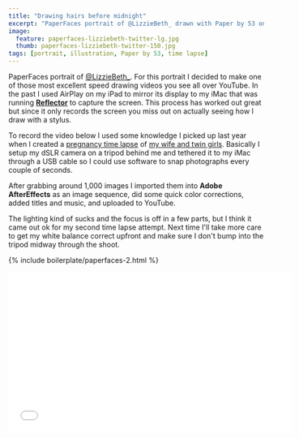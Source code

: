 ```yaml
---
title: "Drawing hairs before midnight"
excerpt: "PaperFaces portrait of @LizzieBeth_ drawn with Paper by 53 on an iPad."
image: 
  feature: paperfaces-lizziebeth-twitter-lg.jpg
  thumb: paperfaces-lizziebeth-twitter-150.jpg
tags: [portrait, illustration, Paper by 53, time lapse]
---
```


PaperFaces portrait of <a href="http://twiter.com/LizzieBeth_">@LizzieBeth_</a>. For this portrait I decided to make one of those most excellent speed drawing videos you see all over YouTube. In the past I used AirPlay on my iPad to mirror its display to my iMac that was running [**Reflector**](http://www.airsquirrels.com/reflector/) to capture the screen. This process has worked out great but since it only records the screen you miss out on actually seeing how I draw with a stylus.

To record the video below I used some knowledge I picked up last year when I created a [pregnancy time lapse](https://www.youtube.com/watch?v=yXd5oe_vOBE) of [my wife and twin girls](http://2littlerosebuds.com). Basically I setup my dSLR camera on a tripod behind me and tethered it to my iMac through a USB cable so I could use software to snap photographs every couple of seconds.

After grabbing around 1,000 images I imported them into **Adobe AfterEffects** as an image sequence, did some quick color corrections, added titles and music, and uploaded to YouTube.

The lighting kind of sucks and the focus is off in a few parts, but I think it came out ok for my second time lapse attempt. Next time I'll take more care to get my white balance correct upfront and make sure I don't bump into the tripod midway through the shoot.

{% include boilerplate/paperfaces-2.html %}

<iframe width="560" height="315" src="//www.youtube.com/embed/FGCPOimgdb4" frameborder="0"> </iframe>
